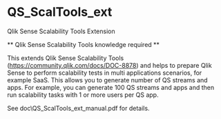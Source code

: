 # QS_ScalTools_ext

Qlik Sense Scalability Tools Extension

** Qlik Sense Scalability Tools knowledge required **

This extends Qlik Sense Scalability Tools (https://community.qlik.com/docs/DOC-8878) and helps to prepare Qlik Sense to perform scalability tests in multi applications scenarios, for example SaaS. This allows you to generate number of QS streams and apps. For example, you can generate 100 QS streams and apps and then run scalability tasks with 1 or more users per QS app.

See doc\QS_ScalTools_ext_manual.pdf for details.
